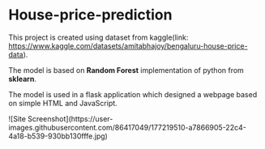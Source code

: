 # House-price-prediction
This project is created using dataset from kaggle(link: https://www.kaggle.com/datasets/amitabhajoy/bengaluru-house-price-data).
<p> The model is based on <b>Random Forest</b> implementation of python from <b>sklearn</b>. </p>
<p> The model is used in a flask application which designed a webpage based on simple HTML and JavaScript.</p>
![Site Screenshot](https://user-images.githubusercontent.com/86417049/177219510-a7866905-22c4-4a18-b539-930bb130fffe.jpg)
